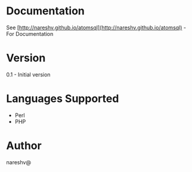Documentation
=============
See [http://nareshv.github.io/atomsql](http://nareshv.github.io/atomsql) - For Documentation

Version
=======

0.1 - Initial version

Languages Supported
===================

- Perl
- PHP

Author
======

nareshv@


